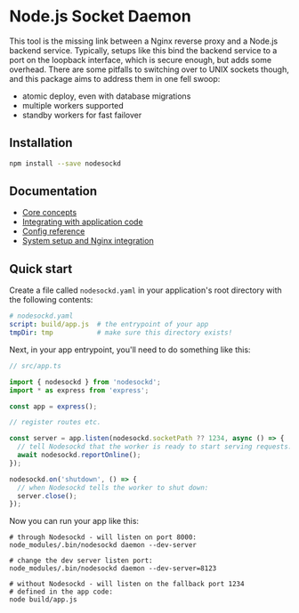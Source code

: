 # Node.js Socket Daemon

This tool is the missing link between a Nginx reverse proxy and a Node.js backend service.
Typically, setups like this bind the backend service to a port on the loopback interface,
which is secure enough, but adds some overhead. There are some pitfalls to switching over
to UNIX sockets though, and this package aims to address them in one fell swoop:

 - atomic deploy, even with database migrations
 - multiple workers supported
 - standby workers for fast failover


## Installation

```bash
npm install --save nodesockd
```


## Documentation
 - [Core concepts][1]
 - [Integrating with application code][2]
 - [Config reference][3]
 - [System setup and Nginx integration][4]


## Quick start

Create a file called `nodesockd.yaml` in your application's root directory
with the following contents:

```yaml
# nodesockd.yaml
script: build/app.js  # the entrypoint of your app
tmpDir: tmp           # make sure this directory exists!
```

Next, in your app entrypoint, you'll need to do something like this:

```typescript
// src/app.ts

import { nodesockd } from 'nodesockd';
import * as express from 'express';

const app = express();

// register routes etc.

const server = app.listen(nodesockd.socketPath ?? 1234, async () => {
  // tell Nodesockd that the worker is ready to start serving requests:
  await nodesockd.reportOnline();
});

nodesockd.on('shutdown', () => {
  // when Nodesockd tells the worker to shut down:
  server.close();
});
```

Now you can run your app like this:

```shell
# through Nodesockd - will listen on port 8000:
node_modules/.bin/nodesockd daemon --dev-server

# change the dev server listen port:
node_modules/.bin/nodesockd daemon --dev-server=8123

# without Nodesockd - will listen on the fallback port 1234
# defined in the app code:
node build/app.js
```

[1]: https://github.com/cdn77/node-socket-daemon/blob/main/docs/01-core-concepts.md
[2]: https://github.com/cdn77/node-socket-daemon/blob/main/docs/02-integration.md
[3]: https://github.com/cdn77/node-socket-daemon/blob/main/docs/03-config.md
[4]: https://github.com/cdn77/node-socket-daemon/blob/main/docs/04-setup.md
